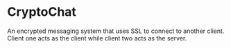 # CryptoChat
 An encrypted messaging system that uses SSL to connect to another client.
 Client one acts as the client while client two acts as the server.
